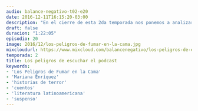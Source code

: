 ```yaml
---
audio: balance-negativo-t02-e20
date: 2016-12-11T16:15:20-03:00
description: "En el cierre de esta 2da temporada nos ponemos a analizar el libro de cuentos Los Peligros de Fumar en la Cama, de la argentina Mariana Enríquez; historias de terror, suspenso, y hasta crítica social que se filtra a lo largo de la obra. Un final de temporada por todo lo alto con una obra alucinante."
draft: false
duracion: "1:22:05"
episodio: 20
image: 2016/12/los-peligros-de-fumar-en-la-cama.jpg
mixcloudurl: https://www.mixcloud.com/balancenegativo/los-peligros-de-escuchar-el-podcast/
temporada: 2
title: Los peligros de escuchar el podcast
keywords: 
- 'Los Peligros de Fumar en la Cama'
- 'Mariana Enríquez'
- 'historias de terror' 
- 'cuentos'
- 'literatura latinoamericana'
- 'suspenso'
---
```


